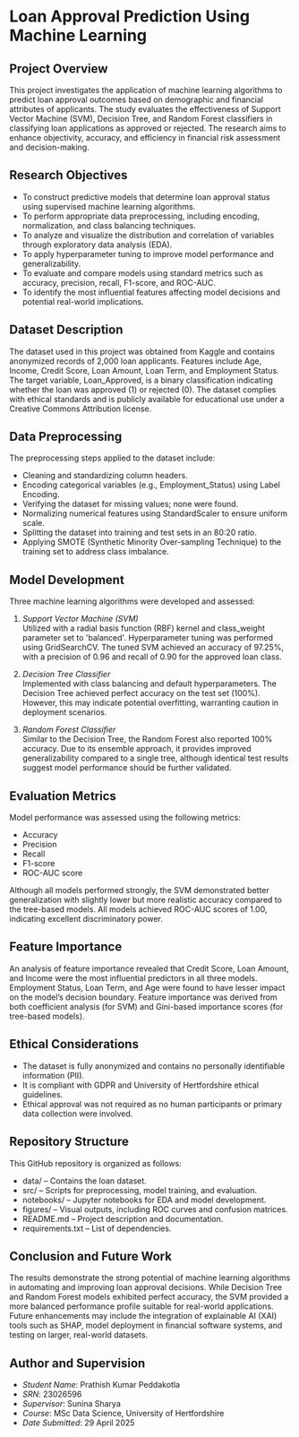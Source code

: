 # Loan Approval Prediction Using Machine Learning

## Project Overview

This project investigates the application of machine learning algorithms to predict loan approval outcomes based on demographic and financial attributes of applicants. The study evaluates the effectiveness of Support Vector Machine (SVM), Decision Tree, and Random Forest classifiers in classifying loan applications as approved or rejected. The research aims to enhance objectivity, accuracy, and efficiency in financial risk assessment and decision-making.

## Research Objectives

- To construct predictive models that determine loan approval status using supervised machine learning algorithms.
- To perform appropriate data preprocessing, including encoding, normalization, and class balancing techniques.
- To analyze and visualize the distribution and correlation of variables through exploratory data analysis (EDA).
- To apply hyperparameter tuning to improve model performance and generalizability.
- To evaluate and compare models using standard metrics such as accuracy, precision, recall, F1-score, and ROC-AUC.
- To identify the most influential features affecting model decisions and potential real-world implications.

## Dataset Description

The dataset used in this project was obtained from Kaggle and contains anonymized records of 2,000 loan applicants. Features include Age, Income, Credit Score, Loan Amount, Loan Term, and Employment Status. The target variable, Loan_Approved, is a binary classification indicating whether the loan was approved (1) or rejected (0). The dataset complies with ethical standards and is publicly available for educational use under a Creative Commons Attribution license.

## Data Preprocessing

The preprocessing steps applied to the dataset include:

- Cleaning and standardizing column headers.
- Encoding categorical variables (e.g., Employment_Status) using Label Encoding.
- Verifying the dataset for missing values; none were found.
- Normalizing numerical features using StandardScaler to ensure uniform scale.
- Splitting the dataset into training and test sets in an 80:20 ratio.
- Applying SMOTE (Synthetic Minority Over-sampling Technique) to the training set to address class imbalance.

## Model Development

Three machine learning algorithms were developed and assessed:

1. *Support Vector Machine (SVM)*  
   Utilized with a radial basis function (RBF) kernel and class_weight parameter set to 'balanced'. Hyperparameter tuning was performed using GridSearchCV. The tuned SVM achieved an accuracy of 97.25%, with a precision of 0.96 and recall of 0.90 for the approved loan class.

2. *Decision Tree Classifier*  
   Implemented with class balancing and default hyperparameters. The Decision Tree achieved perfect accuracy on the test set (100%). However, this may indicate potential overfitting, warranting caution in deployment scenarios.

3. *Random Forest Classifier*  
   Similar to the Decision Tree, the Random Forest also reported 100% accuracy. Due to its ensemble approach, it provides improved generalizability compared to a single tree, although identical test results suggest model performance should be further validated.

## Evaluation Metrics

Model performance was assessed using the following metrics:

- Accuracy
- Precision
- Recall
- F1-score
- ROC-AUC score

Although all models performed strongly, the SVM demonstrated better generalization with slightly lower but more realistic accuracy compared to the tree-based models. All models achieved ROC-AUC scores of 1.00, indicating excellent discriminatory power.

## Feature Importance

An analysis of feature importance revealed that Credit Score, Loan Amount, and Income were the most influential predictors in all three models. Employment Status, Loan Term, and Age were found to have lesser impact on the model’s decision boundary. Feature importance was derived from both coefficient analysis (for SVM) and Gini-based importance scores (for tree-based models).

## Ethical Considerations

- The dataset is fully anonymized and contains no personally identifiable information (PII).
- It is compliant with GDPR and University of Hertfordshire ethical guidelines.
- Ethical approval was not required as no human participants or primary data collection were involved.

## Repository Structure

This GitHub repository is organized as follows:

- data/ – Contains the loan dataset.
- src/ – Scripts for preprocessing, model training, and evaluation.
- notebooks/ – Jupyter notebooks for EDA and model development.
- figures/ – Visual outputs, including ROC curves and confusion matrices.
- README.md – Project description and documentation.
- requirements.txt – List of dependencies.

## Conclusion and Future Work

The results demonstrate the strong potential of machine learning algorithms in automating and improving loan approval decisions. While Decision Tree and Random Forest models exhibited perfect accuracy, the SVM provided a more balanced performance profile suitable for real-world applications. Future enhancements may include the integration of explainable AI (XAI) tools such as SHAP, model deployment in financial software systems, and testing on larger, real-world datasets.

## Author and Supervision

- *Student Name*: Prathish Kumar Peddakotla  
- *SRN*: 23026596  
- *Supervisor*: Sunina Sharya  
- *Course*: MSc Data Science, University of Hertfordshire  
- *Date Submitted*: 29 April 2025
